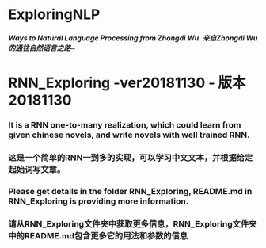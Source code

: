 # ExploringNLP
##### Ways to Natural Language Processing from Zhongdi Wu. 来自Zhongdi Wu的通往自然语言之路~



# RNN_Exploring -ver20181130 - 版本20181130

### It is a RNN one-to-many realization, which could learn from given chinese novels, and write novels with well trained RNN.
### 这是一个简单的RNN一到多的实现，可以学习中文文本，并根据给定起始词写文章。
### Please get details in the folder RNN_Exploring, README.md in RNN_Exploring is providing more information.
### 请从RNN_Exploring文件夹中获取更多信息，RNN_Exploring文件夹中的README.md包含更多它的用法和参数的信息
